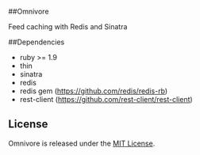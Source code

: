 ##Omnivore

Feed caching with Redis and Sinatra

##Dependencies

* ruby >= 1.9
* thin
* sinatra
* redis
* redis gem (https://github.com/redis/redis-rb)
* rest-client (https://github.com/rest-client/rest-client)

## License

Omnivore is released under the [MIT License](http://www.opensource.org/licenses/MIT).